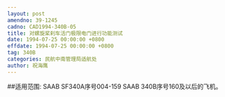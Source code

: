 ```yaml
---
layout: post
amendno: 39-1245
cadno: CAD1994-340B-05
title: 对螺旋桨刹车活门极限电门进行功能测试
date: 1994-07-25 00:00:00 +0800
effdate: 1994-07-25 00:00:00 +0800
tag: 340B
categories: 民航中南管理局适航处
author: 祝海鹰
---
```


##适用范围:
SAAB SF340A序号004-159 SAAB 340B序号160及以后的飞机。

